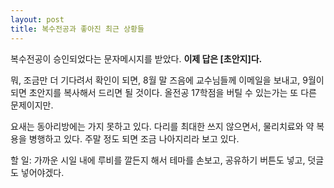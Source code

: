 ```yaml
---
layout: post
title: 복수전공과 좋아진 최근 상황들
---
```

복수전공이 승인되었다는 문자메시지를 받았다. **이제 답은 [초안지]다.**

뭐, 조금만 더 기다려서 확인이 되면, 8월 말 즈음에 교수님들께 이메일을 보내고, 9월이 되면 초안지를 복사해서 드리면 될 것이다. 올전공 17학점을 버틸 수 있는가는 또 다른 문제이지만.

요새는 동아리방에는 가지 못하고 있다. 다리를 최대한 쓰지 않으면서, 물리치료와 약 복용을 병행하고 있다. 주말 정도 되면 조금 나아지리라 보고 있다.

할 일: 가까운 시일 내에 루비를 깔든지 해서 테마를 손보고, 공유하기 버튼도 넣고, 덧글도 넣어야겠다.
